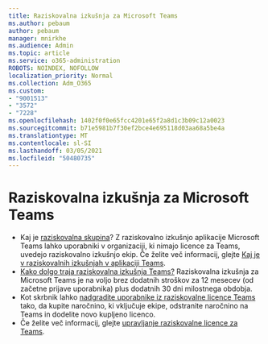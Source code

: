 ```yaml
---
title: Raziskovalna izkušnja za Microsoft Teams
ms.author: pebaum
author: pebaum
manager: mnirkhe
ms.audience: Admin
ms.topic: article
ms.service: o365-administration
ROBOTS: NOINDEX, NOFOLLOW
localization_priority: Normal
ms.collection: Adm_O365
ms.custom:
- "9001513"
- "3572"
- "7228"
ms.openlocfilehash: 1402f0f0e65fcc4201e65f2a8d1c3b09c12a0023
ms.sourcegitcommit: b71e5981b7f30ef2bce4e695118d03aa68a5be4a
ms.translationtype: MT
ms.contentlocale: sl-SI
ms.lasthandoff: 03/05/2021
ms.locfileid: "50480735"
---
```

# <a name="microsoft-teams-exploratory-experience"></a>Raziskovalna izkušnja za Microsoft Teams

- Kaj je [raziskovalna skupina](https://docs.microsoft.com/microsoftteams/teams-exploratory)? Z raziskovalno izkušnjo aplikacije Microsoft Teams lahko uporabniki v organizaciji, ki nimajo licence za Teams, uvedejo raziskovalno izkušnjo ekip. Če želite več informacij, glejte [Kaj je v raziskovalnih izkušnjah v aplikaciji Teams](https://docs.microsoft.com/microsoftteams/teams-exploratory#whats-in-the-teams-exploratory-experience).
- [Kako dolgo traja raziskovalna izkušnja Teams?](https://docs.microsoft.com/microsoftteams/teams-exploratory#how-long-does-the-teams-exploratory-experience-last) Raziskovalna izkušnja za Microsoft Teams je na voljo brez dodatnih stroškov za 12 mesecev (od začetne prijave uporabnika) plus dodatnih 30 dni milostnega obdobja.
- Kot skrbnik lahko [nadgradite uporabnike iz raziskovalne licence Teams](https://docs.microsoft.com/microsoftteams/teams-exploratory#upgrade-users-from-the-teams-exploratory-license) tako, da kupite naročnino, ki vključuje ekipe, odstranite naročnino na Teams in dodelite novo kupljeno licenco.
- Če želite več informacij, glejte [upravljanje raziskovalne licence za Teams](https://docs.microsoft.com/microsoftteams/teams-exploratory).
